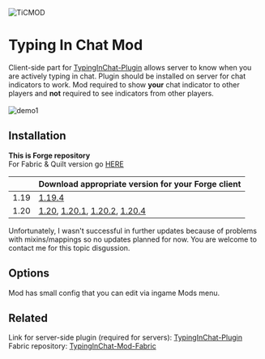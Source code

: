 ![TiCMOD](https://github.com/user-attachments/assets/77c4c5f7-5780-4447-aa75-701b246576f6)
# Typing In Chat Mod
Client-side part for [TypingInChat-Plugin](https://github.com/Orphey98/TypingInChat-Plugin) allows server to know when you are actively typing in chat. Plugin should be installed on server for chat indicators to work. Mod required to show **your** chat indicator to other players and **not** required to see indicators from other players. <br><br>
![demo1](https://github.com/user-attachments/assets/ee3bb3ba-be4f-4c08-ab99-f4925e1140a0)

## Installation
**This is Forge repository** </br>
For Fabric & Quilt version go [HERE](https://github.com/Orphey98/TypingInChat-Mod)

|  | Download appropriate version for your Forge client |
| ------ | ------ |
| 1.19 | [1.19.4](https://github.com/Orphey98/TypingInChat-Mod-Forge/releases/download/1.19.4/typinginchat-forge-1.19.4-1.0.0.jar) |
| 1.20 | [1.20](https://github.com/Orphey98/TypingInChat-Mod-Forge/releases/download/1.20/typinginchat-forge-1.20-1.0.0.jar), [1.20.1](https://github.com/Orphey98/TypingInChat-Mod-Forge/releases/download/1.20.1/typinginchat-forge-1.20.1-1.0.0.jar), [1.20.2](https://github.com/Orphey98/TypingInChat-Mod-Forge/releases/download/1.20.2/typinginchat-forge-1.20.2-1.0.0.jar), [1.20.4](https://github.com/Orphey98/TypingInChat-Mod-Forge/releases/download/1.20.4/typinginchat-forge-1.20.4-1.0.0.jar)

Unfortunately, I wasn't successful in further updates because of problems with mixins/mappings so no updates planned for now. You are welcome to contact me for this topic disgussion. 

## Options
Mod has small config that you can edit via ingame Mods menu.

## Related
Link for server-side plugin 
(required for servers):
[TypingInChat-Plugin](https://github.com/Orphey98/TypingInChat-Plugin) </br>
Fabric repository:
[TypingInChat-Mod-Fabric](https://github.com/Orphey98/TypingInChat-Mod)
